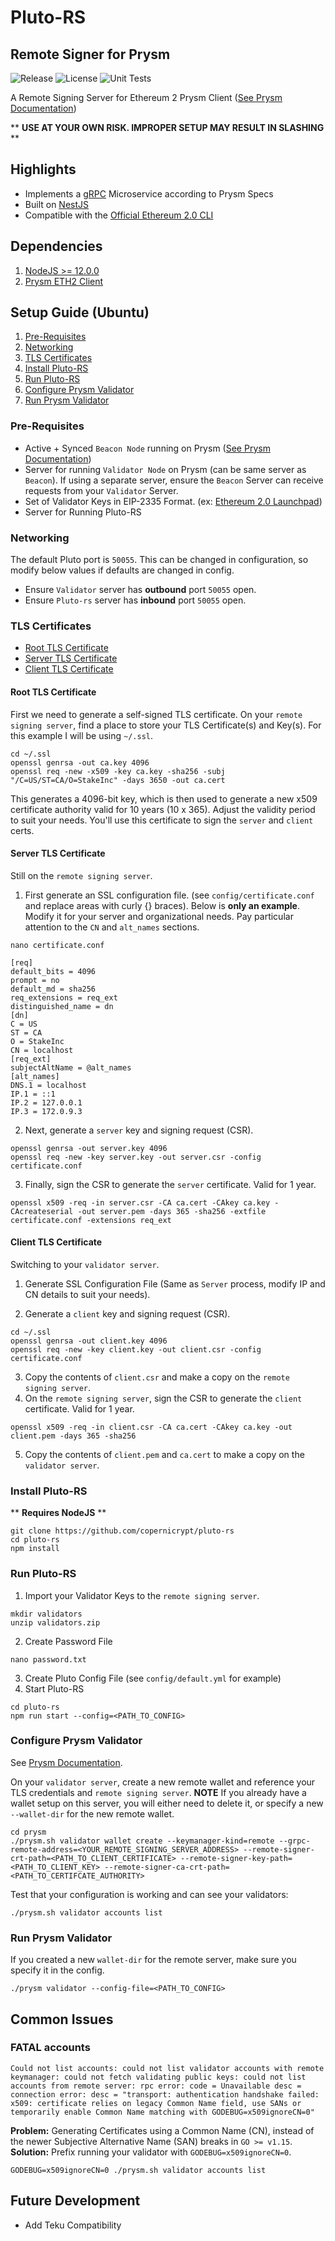 # Pluto-RS
## Remote Signer for Prysm
![Release](https://img.shields.io/github/v/release/copernicrypt/pluto-rs?include_prereleases)
![License](https://img.shields.io/github/license/copernicrypt/pluto-rs) ![Unit Tests](https://github.com/copernicrypt/pluto-rs/workflows/Tests/badge.svg)

A Remote Signing Server for Ethereum 2 Prysm Client ([See Prysm Documentation](https://docs.prylabs.network/docs/wallet/remote))

** **USE AT YOUR OWN RISK. IMPROPER SETUP MAY RESULT IN SLASHING** **

## Highlights
-   Implements a [gRPC](https://grpc.io/) Microservice according to Prysm Specs
-   Built on [NestJS](https://nestjs.com/)
-   Compatible with the [Official Ethereum 2.0 CLI](https://github.com/ethereum/eth2.0-deposit-cli)

## Dependencies
1.  [NodeJS >= 12.0.0](https://nodejs.org/)
2.  [Prysm ETH2 Client](https://github.com/prysmaticlabs/prysm)

## Setup Guide (Ubuntu)

1.  [Pre-Requisites](#pre-requisites)
2.  [Networking](#networking)
3.  [TLS Certificates](#tls-certificates)
4.  [Install Pluto-RS](#install-pluto-rs)
5.  [Run Pluto-RS](#run-pluto-rs)
6.  [Configure Prysm Validator](#configure-prysm-validator)
7.  [Run Prysm Validator](#run-prysm-validator)

### Pre-Requisites
-   Active + Synced `Beacon Node` running on Prysm ([See Prysm Documentation](https://docs.prylabs.network/docs/getting-started/))
-   Server for running `Validator Node` on Prysm (can be same server as `Beacon`). If using a separate server, ensure the `Beacon` Server can receive requests from your `Validator` Server.
-   Set of Validator Keys in EIP-2335 Format. (ex: [Ethereum 2.0 Launchpad](https://launchpad.ethereum.org/))
-   Server for Running Pluto-RS

### Networking
The default Pluto port is `50055`. This can be changed in configuration, so modify below values if defaults are changed in config.
-   Ensure `Validator` server has **outbound** port `50055` open.
-   Ensure `Pluto-rs` server has **inbound** port `50055` open.

### TLS Certificates
-   [Root TLS Certificate](#root-tls-certificate)
-   [Server TLS Certificate](#server-tls-certificate)
-   [Client TLS Certificate](#client-tls-certificate)

#### Root TLS Certificate
First we need to generate a self-signed TLS certificate. On your `remote signing server`, find a place to store your TLS Certificate(s) and Key(s). For this example I will be using `~/.ssl`.
```shell
cd ~/.ssl
openssl genrsa -out ca.key 4096
openssl req -new -x509 -key ca.key -sha256 -subj "/C=US/ST=CA/O=StakeInc" -days 3650 -out ca.cert
```

This generates a 4096-bit key, which is then used to generate a new x509 certificate authority valid for 10 years (10 x 365). Adjust the validity period to suit your needs. You'll use this certificate to sign the `server` and `client` certs.


#### Server TLS Certificate
Still on the `remote signing server`.

1.  First generate an SSL configuration file. (see `config/certificate.conf` and replace areas with curly {} braces). Below is **only an example**. Modify it for your server and organizational needs. Pay particular attention to the `CN` and `alt_names` sections.

  ```shell
  nano certificate.conf
  ```

  ```shell
  [req]
  default_bits = 4096
  prompt = no
  default_md = sha256
  req_extensions = req_ext
  distinguished_name = dn
  [dn]
  C = US
  ST = CA
  O = StakeInc
  CN = localhost
  [req_ext]
  subjectAltName = @alt_names
  [alt_names]
  DNS.1 = localhost
  IP.1 = ::1
  IP.2 = 127.0.0.1
  IP.3 = 172.0.9.3
  ```

2.  Next, generate a `server` key and signing request (CSR).
  ```shell
  openssl genrsa -out server.key 4096
  openssl req -new -key server.key -out server.csr -config certificate.conf
  ```

3.  Finally, sign the CSR to generate the `server` certificate. Valid for 1 year.
  ```shell
  openssl x509 -req -in server.csr -CA ca.cert -CAkey ca.key -CAcreateserial -out server.pem -days 365 -sha256 -extfile certificate.conf -extensions req_ext
  ```


#### Client TLS Certificate
Switching to your `validator server`.

1.  Generate SSL Configuration File (Same as `Server` process, modify IP and CN details to suit your needs).

2.  Generate a `client` key and signing request (CSR).
  ```shell
  cd ~/.ssl
  openssl genrsa -out client.key 4096
  openssl req -new -key client.key -out client.csr -config certificate.conf
  ```

3.  Copy the contents of `client.csr` and make a copy on the `remote signing server`.
4.  On the `remote signing server`, sign the CSR to generate the `client` certificate. Valid for 1 year.
  ```shell
  openssl x509 -req -in client.csr -CA ca.cert -CAkey ca.key -out client.pem -days 365 -sha256
  ```
5.  Copy the contents of `client.pem` and `ca.cert` to make a copy on the `validator server`.

### Install Pluto-RS
** **Requires NodeJS** **

```shell
git clone https://github.com/copernicrypt/pluto-rs
cd pluto-rs
npm install
```

### Run Pluto-RS
1.  Import your Validator Keys to the `remote signing server`.
```shell
mkdir validators
unzip validators.zip
```
2.  Create Password File
```shell
nano password.txt
```
3.  Create Pluto Config File (see `config/default.yml` for example)
4.  Start Pluto-RS
```shell
cd pluto-rs
npm run start --config=<PATH_TO_CONFIG>
```

### Configure Prysm Validator
See [Prysm Documentation](https://docs.prylabs.network/docs/wallet/remote).

On your `validator server`, create a new remote wallet and reference your TLS credentials and  `remote signing server`. **NOTE** If you already have a wallet setup on this server, you will either need to delete it, or specify a new `--wallet-dir` for the new remote wallet.

```shell
cd prysm
./prysm.sh validator wallet create --keymanager-kind=remote --grpc-remote-address=<YOUR_REMOTE_SIGNING_SERVER_ADDRESS> --remote-signer-crt-path=<PATH_TO_CLIENT_CERTIFICATE> --remote-signer-key-path=<PATH_TO_CLIENT_KEY> --remote-signer-ca-crt-path=<PATH_TO_CERTIFCATE_AUTHORITY>
```

Test that your configuration is working and can see your validators:
```shell
./prysm.sh validator accounts list
```

### Run Prysm Validator
If you created a new `wallet-dir` for the remote server, make sure you specify it in the config.
```shell
./prysm validator --config-file=<PATH_TO_CONFIG>
```

## Common Issues

### FATAL accounts
```shell
Could not list accounts: could not list validator accounts with remote keymanager: could not fetch validating public keys: could not list accounts from remote server: rpc error: code = Unavailable desc = connection error: desc = "transport: authentication handshake failed: x509: certificate relies on legacy Common Name field, use SANs or temporarily enable Common Name matching with GODEBUG=x509ignoreCN=0"
```
**Problem:** Generating Certificates using a Common Name (CN), instead of the newer Subjective Alternative Name (SAN) breaks in `GO >= v1.15`.
**Solution:** Prefix running your validator with `GODEBUG=x509ignoreCN=0`.
```shell
GODEBUG=x509ignoreCN=0 ./prysm.sh validator accounts list
```

## Future Development
-   Add Teku Compatibility
